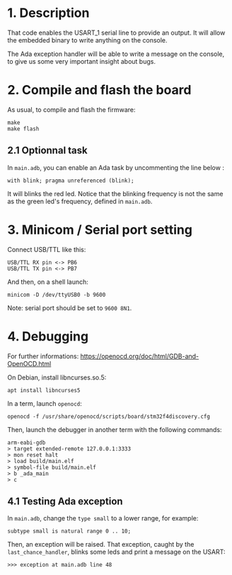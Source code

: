 
# 1. Description

That code enables the USART_1 serial line to provide an output. It will allow
the embedded binary to write anything on the console.

The Ada exception handler will be able to write a message on the console,
to give us some very important insight about bugs.


# 2. Compile and flash the board

As usual, to compile and flash the firmware:

	make
	make flash

## 2.1 Optionnal task

In `main.adb`, you can enable an Ada task by uncommenting the line below :

	with blink; pragma unreferenced (blink);

It will blinks the red led. Notice that the blinking frequency is not
the same as the green led's frequency, defined in `main.adb`.


# 3. Minicom / Serial port setting

Connect USB/TTL like this:

	USB/TTL RX pin <-> PB6
	USB/TTL TX pin <-> PB7

And then, on a shell launch:

	minicom -D /dev/ttyUSB0 -b 9600

Note: serial port should be set to `9600 8N1`.


# 4. Debugging

For further informations: https://openocd.org/doc/html/GDB-and-OpenOCD.html

On Debian, install libncurses.so.5:

	apt install libncurses5

In a term, launch `openocd`:

	openocd -f /usr/share/openocd/scripts/board/stm32f4discovery.cfg

Then, launch the debugger in another term with the following commands:

	arm-eabi-gdb
	> target extended-remote 127.0.0.1:3333
	> mon reset halt
	> load build/main.elf
	> symbol-file build/main.elf
	> b _ada_main
	> c

## 4.1 Testing Ada exception

In `main.adb`, change the `type small` to a lower range, for example:

	subtype small is natural range 0 .. 10;

Then, an exception will be raised. That exception, caught by the `last_chance_handler`,
blinks some leds and print a message on the USART:

	>>> exception at main.adb line 48

